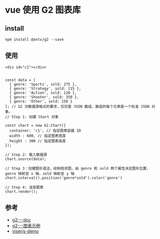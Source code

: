 # vue 使用 G2 图表库

## install

```
npm install @antv/g2 --save
```
## 使用


```
<div id="c1"></div>


const data = [
  { genre: 'Sports', sold: 275 },
  { genre: 'Strategy', sold: 115 },
  { genre: 'Action', sold: 120 },
  { genre: 'Shooter', sold: 350 },
  { genre: 'Other', sold: 150 }
]; // G2 对数据源格式的要求，仅仅是 JSON 数组，数组的每个元素是一个标准 JSON 对象。
// Step 1: 创建 Chart 对象

const chart = new G2.Chart({
  container: 'c1', // 指定图表容器 ID
  width : 600, // 指定图表宽度
  height : 300 // 指定图表高度
});

// Step 2: 载入数据源
chart.source(data);

// Step 3：创建图形语法，绘制柱状图，由 genre 和 sold 两个属性决定图形位置，genre 映射至 x 轴，sold 映射至 y 轴
chart.interval().position('genre*sold').color('genre')

// Step 4: 渲染图表
chart.render();
```


## 参考
- [g2---doc](https://antv.alipay.com/zh-cn/g2/3.x/tutorial/index.html)
- [g2---图表示例](https://antv.alipay.com/zh-cn/g2/3.x/demo/component/data-marker-data-region.html)
- [viserjs-demo](https://viserjs.github.io/demo.html#/viser/components/special-data-and-range-mark)
